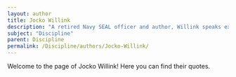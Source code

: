 ```yaml
---
layout: author
title: Jocko Willink
description: "A retired Navy SEAL officer and author, Willink speaks extensively about discipline in leadership and personal development, advocating for extreme ownership and self-discipline."
subject: "Discipline"
parent: Discipline
permalink: /Discipline/authors/Jocko-Willink/
---
```


Welcome to the page of Jocko Willink! Here you can find their quotes.
